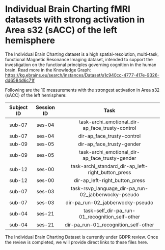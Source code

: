 # Individual Brain Charting fMRI datasets with strong activation in Area s32 (sACC) of the left hemisphere

The Individual Brain Charting dataset is a high spatial-resolution, multi-task, functional Magnetic Resonance Imaging dataset, intended to support the investigation on the functional principles governing cognition in the human brain.
Read more in the Knowledge Graph: https://kg.ebrains.eu/search/instances/Dataset/a1c940cc-4777-417e-9326-dd6584d6c71f

Following are the 10 measurements with the strongest activation in Area s32 (sACC) of the left hemisphere:

| Subject ID | Session ID | Task |
| :-: | :-: | :-: |
| sub-07 | ses-04 | task-archi_emotional_dir-ap_face_trusty-control|
| sub-07 | ses-04 | dir-ap_face_trusty-control|
| sub-09 | ses-05 | dir-ap_face_trusty-gender|
| sub-09 | ses-05 | task-archi_emotional_dir-ap_face_trusty-gender|
| sub-12 | ses-00 | task-archi_standard_dir-ap_left-right_button_press|
| sub-12 | ses-00 | dir-ap_left-right_button_press|
| sub-07 | ses-03 | task-rsvp_language_dir-pa_run-02_jabberwocky-pseudo|
| sub-07 | ses-03 | dir-pa_run-02_jabberwocky-pseudo|
| sub-04 | ses-21 | task-self_dir-pa_run-01_recognition_self-other|
| sub-04 | ses-21 | dir-pa_run-01_recognition_self-other|


The Individual Brain Charting Dataset is currently under GDPR review. Once the review is completed, we will provide direct links to these files here.